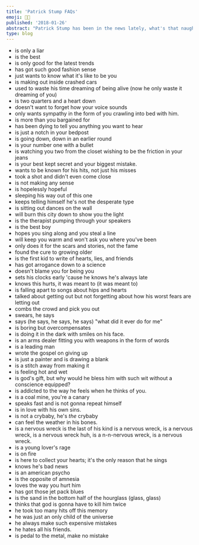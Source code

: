 ```yaml
---
title: 'Patrick Stump FAQs'
emoji: 👨‍🎤
published: '2018-01-26'
abstract: "Patrick Stump has been in the news lately, what's that naughty boy been up to?"
type: blog
---
```


- is only a liar
- is the best
- is only good for the latest trends
- has got such good fashion sense
- just wants to know what it's like to be you
- is making out inside crashed cars
- used to waste his time dreaming of being alive (now he only waste it dreaming of you)
- is two quarters and a heart down
- doesn't want to forget how your voice sounds
- only wants sympathy in the form of you crawling into bed with him.
- is more than you bargained for
- has been dying to tell you anything you want to hear
- is just a notch in your bedpost
- is going down, down in an earlier round
- is your number one with a bullet
- is watching you two from the closet wishing to be the friction in your jeans
- is your best kept secret and your biggest mistake.
- wants to be known for his hits, not just his misses
- took a shot and didn't even come close
- is not making any sense
- is hopelessly hopeful
- sleeping his way out of this one
- keeps telling himself he's not the desperate type
- is sitting out dances on the wall
- will burn this city down to show you the light
- is the therapist pumping through your speakers
- is the best boy
- hopes you sing along and you steal a line
- will keep you warm and won't ask you where you've been
- only does it for the scars and stories, not the fame
- found the cure to growing older
- is the first kid to write of hearts, lies, and friends
- has got arrogance down to a science
- doesn't blame you for being you
- sets his clocks early 'cause he knows he's always late
- knows this hurts, it was meant to (it was meant to)
- is falling apart to songs about hips and hearts
- talked about getting out but not forgetting about how his worst fears are letting out
- combs the crowd and pick you out
- swears, he says
- says (he says, he says, he says) "what did it ever do for me"
- is boring but overcompensates
- is doing it in the dark with smiles on his face.
- is an arms dealer fitting you with weapons in the form of words
- is a leading man
- wrote the gospel on giving up
- is just a painter and is drawing a blank
- is a stitch away from making it
- is feeling hot and wet
- is god's gift, but why would he bless him with such wit without a conscience equipped?
- is addicted to the way he feels when he thinks of you.
- is a coal mine, you're a canary
- speaks fast and is not gonna repeat himself
- is in love with his own sins.
- is not a crybaby, he's _the_ crybaby
- can feel the weather in his bones.
- is a nervous wreck is the last of his kind is a nervous wreck, is a nervous wreck, is a nervous wreck huh, is a n-n-nervous wreck, is a nervous wreck.
- is a young lover's rage
- is on fire
- is here to collect your hearts; it's the only reason that he sings
- knows he's bad news
- is an american psycho
- is the opposite of amnesia
- loves the way you hurt him
- has got those jet pack blues
- is the sand in the bottom half of the hourglass (glass, glass)
- thinks that god is gonna have to kill him twice
- he took too many hits off this memory
- he was just an only child of the universe
- he always make such expensive mistakes
- he hates all his friends.
- is pedal to the metal, make no mistake
